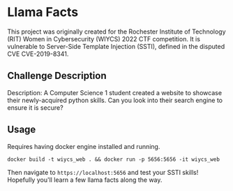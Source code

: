 # Llama Facts
This project was originally created for the Rochester Institute of Technology (RIT) Women in Cybersecurity (WIYCS) 2022 CTF competition. It is vulnerable to Server-Side Template Injection (SSTI), defined in the disputed CVE CVE-2019-8341.

## Challenge Description
Description: A Computer Science 1 student created a website to showcase their newly-acquired python skills. Can you look into their search engine to ensure it is secure? 


## Usage
Requires having docker engine installed and running.  

`docker build -t wiycs_web . && docker run -p 5656:5656 -it wiycs_web`

Then navigate to `https://localhost:5656` and test your SSTI skills! Hopefully you'll learn a few llama facts along the way.


